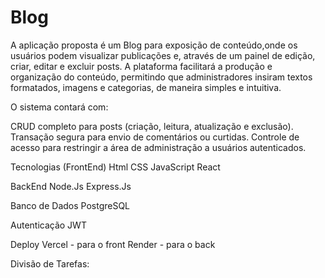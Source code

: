 # Blog
A aplicação proposta é um Blog para exposição de conteúdo,onde os usuários podem visualizar publicações e, através de um painel de edição, criar, editar e excluir posts. A plataforma facilitará a produção e organização do conteúdo, permitindo que administradores insiram textos formatados, imagens e categorias, de maneira simples e intuitiva.

O sistema contará com:

CRUD completo para posts (criação, leitura, atualização e exclusão).
Transação segura para envio de comentários ou curtidas.
Controle de acesso para restringir a área de administração a usuários autenticados.

Tecnologias (FrontEnd)
Html
CSS
JavaScript
React

BackEnd
Node.Js
Express.Js

Banco de Dados
PostgreSQL

Autenticação
JWT

Deploy 
Vercel - para o front 
Render - para o back

Divisão de Tarefas:


